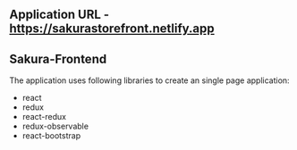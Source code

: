 ## Application URL - https://sakurastorefront.netlify.app

## Sakura-Frontend 

The application uses following libraries to create an single page application:

- react
- redux
- react-redux
- redux-observable
- react-bootstrap

